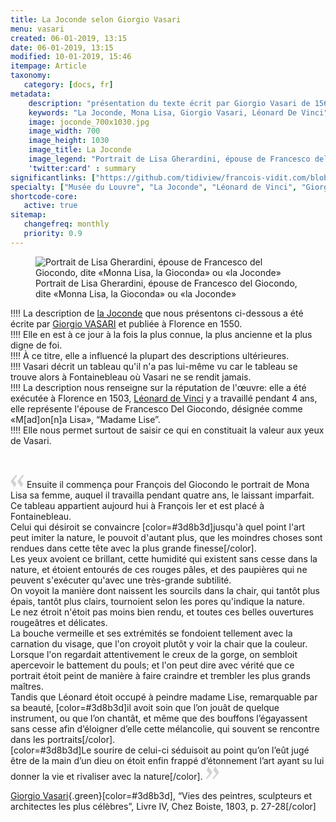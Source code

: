 ```yaml
---
title: La Joconde selon Giorgio Vasari
menu: vasari
created: 06-01-2019, 13:15
date: 06-01-2019, 13:15
modified: 10-01-2019, 15:46
itempage: Article
taxonomy:
   category: [docs, fr]
metadata:
    description: "présentation du texte écrit par Giorgio Vasari de 1568 et constituant une des premières descriptions du portrait de Lisa Gherardini, épouse de Francesco del Giocondo, dite «Monna Lisa, la Gioconda» ou «la Joconde»."
    keywords: "La Joconde, Mona Lisa, Giorgio Vasari, Léonard De Vinci"
    image: joconde_700x1030.jpg
    image_width: 700
    image_height: 1030
    image_title: La Joconde
    image_legend: "Portrait de Lisa Gherardini, épouse de Francesco del Giocondo, dite «Monna Lisa, la Gioconda» ou «la Joconde»"
    'twitter:card' : summary
significantlinks: ["https://github.com/tidiview/francois-vidit.com/blob/develop/user/sites/docs/pages/01.home/01.paris/01.louvre/la-joconde/vasari/docs.fr.md"]
specialty: ["Musée du Louvre", "La Joconde", "Léonard de Vinci", "Giorgio Vasari"]
shortcode-core:
   active: true
sitemap:
   changefreq: monthly
   priority: 0.9
---
```

<figure><picture>
<source
sizes="(max-width: 767px) 98vw, (min-width: 959px) 50vw, 86vw"
srcset="
/user/sites/docs/pages/01.home/01.paris/01.louvre/01.la-joconde/01.vasari/la-joconde-280.webp 280w,
/user/sites/docs/pages/01.home/01.paris/01.louvre/01.la-joconde/01.vasari/la-joconde-380.webp 380w,
/user/sites/docs/pages/01.home/01.paris/01.louvre/01.la-joconde/01.vasari/la-joconde-480.webp 480w,
/user/sites/docs/pages/01.home/01.paris/01.louvre/01.la-joconde/01.vasari/la-joconde-640.webp 640w,
/user/sites/docs/pages/01.home/01.paris/01.louvre/01.la-joconde/01.vasari/la-joconde-840.webp 840w,
/user/sites/docs/pages/01.home/01.paris/01.louvre/01.la-joconde/01.vasari/la-joconde-1280.webp 1280w,
/user/sites/docs/pages/01.home/01.paris/01.louvre/01.la-joconde/01.vasari/la-joconde-1600.webp 1600w,
/user/sites/docs/pages/01.home/01.paris/01.louvre/01.la-joconde/01.vasari/la-joconde-1920.webp 1920w"
type="image/webp" />
<img
src="/user/sites/docs/pages/01.home/01.paris/01.louvre/01.la-joconde/01.vasari/la-joconde-840.jpg" title="Portrait de Lisa Gherardini, épouse de Francesco del Giocondo, dite «Monna Lisa, la Gioconda» ou «la Joconde»" alt="Portrait de Lisa Gherardini, épouse de Francesco del Giocondo, dite «Monna Lisa, la Gioconda» ou «la Joconde»" class="class-diane-img"
sizes="(max-width: 767px) 98vw, (min-width: 959px) 50vw, 86vw"
srcset="
/user/sites/docs/pages/01.home/01.paris/01.louvre/01.la-joconde/01.vasari/la-joconde-280.jpg 280w,
/user/sites/docs/pages/01.home/01.paris/01.louvre/01.la-joconde/01.vasari/la-joconde-380.jpg 380w,
/user/sites/docs/pages/01.home/01.paris/01.louvre/01.la-joconde/01.vasari/la-joconde-480.jpg 480w,
/user/sites/docs/pages/01.home/01.paris/01.louvre/01.la-joconde/01.vasari/la-joconde-640.jpg 640w,
/user/sites/docs/pages/01.home/01.paris/01.louvre/01.la-joconde/01.vasari/la-joconde-840.jpg 840w,
/user/sites/docs/pages/01.home/01.paris/01.louvre/01.la-joconde/01.vasari/la-joconde-1280.jpg 1280w,
/user/sites/docs/pages/01.home/01.paris/01.louvre/01.la-joconde/01.vasari/la-joconde-1600.jpg 1600w,
/user/sites/docs/pages/01.home/01.paris/01.louvre/01.la-joconde/01.vasari/la-joconde-1920.jpg 1920w" id="zephyr_et_flore">
</picture><figcaption>Portrait de Lisa Gherardini, épouse de Francesco del Giocondo, dite «Monna Lisa, la Gioconda» ou «la Joconde»</figcaption></figure>

!!!! La description de [la Joconde][2] que nous présentons ci-dessous a été écrite par [Giorgio VASARI][1] et publiée à Florence en 1550.  
!!!! Elle en est à ce jour à la fois la plus connue, la plus ancienne et la plus digne de foi.  
!!!! À ce titre, elle a influencé la plupart des descriptions ultérieures.  
!!!! Vasari décrit un tableau qu'il n'a pas lui-même vu car le tableau se trouve alors à Fontainebleau où Vasari ne se rendit jamais.  
!!!! La description nous renseigne sur la réputation de l'œuvre: elle a été exécutée à Florence en 1503, [Léonard de Vinci][3] y a travaillé pendant 4 ans, elle représente l'épouse de Francesco Del Giocondo, désignée comme «M[ad]on[n]a Lisa», “Madame Lise”.  
!!!! Elle nous permet surtout de saisir ce qui en constituait la valeur aux yeux de Vasari.

<br>

<span><svg xmlns="http://www.w3.org/2000/svg" width="22px" height="22px" viewBox="0 0 78 78" fill="lightgrey" opacity="1"><path d="M76.5 9.0009L57.0898 32.605c-.88226 1.10283-.88226 1.54397-.88226 1.76454 0 1.10286 1.76455 3.30857 2.8674 4.632l13.0167 14.99877L61.50123 74.9545 50.4727 59.51456c-2.87047-3.97028-10.80793-15.88413-10.80793-19.19267 0-1.76458.6617-2.4263 6.6171-9.7051C60.8395 12.74754 63.04522 10.98297 70.98575 3.0455L76.5 9.00092zm-38.16172 0L18.9281 32.605c-.88228 1.10283-.88228 1.54397-.88228 1.76454 0 1.10286 1.76457 3.30857 2.86742 4.632L33.92688 54.0003 23.3395 74.9545 12.30793 59.51456C9.44053 55.54428 1.5 43.63043 1.5 40.3219c0-1.76458.6617-2.4263 6.6171-9.7051C22.67475 12.74754 24.88043 10.98297 32.82097 3.0455l5.51732 5.9554z"/></svg></span> 
Ensuite il commença pour François del Giocondo le portrait de Mona Lisa sa femme, auquel il travailla pendant quatre ans, le laissant imparfait.  
Ce tableau appartient aujourd hui à François Ier et est placé à Fontainebleau.  
Celui qui désiroit se convaincre [color=#3d8b3d]jusqu'à quel point l'art peut imiter la nature, le pouvoit d'autant plus, que les moindres choses sont rendues dans cette tête avec la plus grande finesse[/color].  
Les yeux avoient ce brillant, cette humidité qui existent sans cesse dans la nature, 
et étoient entourés de ces rouges pâles, et des paupières qui ne peuvent s'exécuter qu'avec une très-grande subtilité.  
On voyoit la manière dont naissent les sourcils dans la chair, qui tantôt plus épais, tantôt plus clairs, tournoient selon les pores qu'indique la nature.  
Le nez étroit n'étoit pas moins bien rendu, et toutes ces belles ouvertures rougeâtres et délicates.  
La bouche vermeille et ses extrémités se fondoient tellement avec la carnation du visage, que l'on croyoit plutôt y voir la chair que la couleur.  
Lorsque l'on regardait attentivement le creux de la gorge, on sembloit apercevoir le battement du pouls; 
et l'on peut dire avec vérité que ce portrait étoit peint de manière à faire craindre et trembler les plus grands maîtres.  
Tandis que Léonard étoit occupé à peindre madame Lise, remarquable par sa beauté, [color=#3d8b3d]il avoit soin que l’on jouât de quelque instrument, ou que l’on chantât, et même que des bouffons l’égayassent sans cesse afin d’éloigner d’elle cette mélancolie, qui souvent se rencontre dans les portraits[/color].  
[color=#3d8b3d]Le sourire de celui-ci séduisoit au point qu’on l’eût jugé être de la main d’un dieu on étoit enfin frappé d’étonnement l’art ayant su lui donner la vie et rivaliser avec la nature[/color]. <span><svg xmlns="http://www.w3.org/2000/svg" width="22px" height="22px" viewBox="0 0 78 78" fill="lightgrey" opacity="1"><path d="M1.5 68.9991L20.9102 45.395c.88226-1.10283.88226-1.54397.88226-1.76454 0-1.10286-1.76455-3.30857-2.8674-4.632L5.90836 23.9997 16.49877 3.0455 27.5273 18.48544c2.87047 3.97028 10.80793 15.88413 10.80793 19.19267 0 1.76458-.6617 2.4263-6.6171 9.7051C17.1605 65.25246 14.95478 67.01703 7.01425 74.9545L1.5 68.99908zm38.16172 0L59.0719 45.395c.88228-1.10283.88228-1.54397.88228-1.76454 0-1.10286-1.76457-3.30857-2.86742-4.632L44.07312 23.9997 54.6605 3.0455l11.03157 15.43992C68.55947 22.45572 76.5 34.36957 76.5 37.6781c0 1.76458-.6617 2.4263-6.6171 9.7051C55.32526 65.25246 53.11957 67.01703 45.17904 74.9545l-5.51732-5.9554z"/></svg></span>

[Giorgio Vasari][1]{.green}[color=#3d8b3d], “Vies des peintres, sculpteurs et architectes les plus célèbres”, Livre IV, Chez Boiste, 1803, p. 27-28[/color]

[1]: https://fr.wikipedia.org/wiki/Giorgio_Vasari "https://fr.wikipedia.org/wiki/Giorgio_Vasari"
[2]: https://fr.wikipedia.org/wiki/La_Joconde "https://fr.wikipedia.org/wiki/La_Joconde"
[3]: https://fr.wikipedia.org/wiki/Léonard_de_Vinci "https://fr.wikipedia.org/wiki/Léonard_de_Vinci"